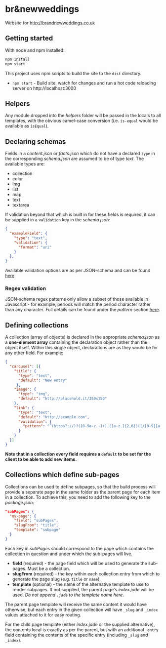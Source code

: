# br&newweddings

Website for http://brandnewweddings.co.uk

## Getting started

With node and npm installed:

```sh
npm install
npm start
```

This project uses npm scripts to build the site to the `dist` directory.

- `npm start` - Build site, watch for changes and run a hot code reloading server on http://localhost:3000

## Helpers

Any module dropped into the *helpers* folder will be passed in the locals to all templates, with the obvious camel-case conversion (i.e. `is-equal` would be available as `isEqual`).

## Declaring schemas

Fields in a *content.json* or *facts.json* which do not have a declared `type` in the corresponding *schema.json* are assumed to be of type *text*.  The available types are:

* collection
* color
* img
* list
* map
* text
* textarea

If validation beyond that which is built in for these fields is required, it can be supplied in a `validation` key in the *schema.json*:

```json
{
  "exampleField": {
    "type": "text",
    "validation": {
      "format": "uri"  
    }
  },  
}
```

Available validation options are as per JSON-schema and can be found [here](http://json-schema.org/latest/json-schema-validation.html).

### Regex validation

JSON-schema regex patterns only allow a subset of those available in Javascript - for example, periods will match the period character rather than any character.  Full details can be found under the *pattern* section [here](http://json-schema.org/latest/json-schema-validation.html).

## Defining collections

A collection (array of objects) is declared in the appropriate *schema.json* as a **one-element array** containing the declaration object rather than the object itself.  Within this single object, declarations are as they would be for any other field.  For example:

```json
{
  "carousel": [{
    "title": {
      "type": "text",
      "default": "New entry"
     },
    "image": {
      "type": "img",
      "default": "http://placehold.it/350x150"
    },
    "link": {
      "type": "text",
      "default": "http://example.com",
      "validation": {
        "pattern": "^(https?://)?([0-9a-z.-]+).([a-z.]{2,6})([/[0-9][a-z].-]*)*/?$"  
      }
    }
  }]
}
```

**Note that in a collection every field requires a `default` to be set for the client to be able to add new items.**

## Collections which define sub-pages

Collections can be used to define subpages, so that the build process will provide a separate page in the same folder as the parent page for each item in a collection.  To achieve this, you need to add the following key to the *package.json*:

```json
"subPages": {
  "my-page": {
    "field": "subPages",
    "slugFrom": "title",
    "template": "subpage"
  }
}
```

Each key in *subPages* should correspond to the page which contains the collection in question and under which the sub-pages will live.

* **field** (required) - the page field which will be used to generate the sub-pages. Must be a collection.
* **slugFrom** (required) - the key within each collection entry from which to generate the page slug (e.g. `title` or `name`).
* **template** (optional) - the name of the alternative template to use to render subpages.  If not supplied, the parent page's *index.jade* will be used.  *Do not append `.jade` to the template name here*.

The parent page template will receive the same content it would have otherwise, but each entry in the given collection will have `_slug` and `_index` values attached to it for easy routing.

For the child page template (either *index.jade* or the supplied alternative), the contents local is exactly as per the parent, but with an additional `_entry` field containing the contents of the specific entry (including `_slug` and `_index`).
